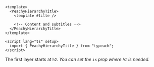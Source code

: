 ```vue
<template>
  <PeachyHierarchyTitle>
    <template #title />

    <!-- Content and subtitles -->
  </PeachyHierarchyTitle>
</template>

<script lang="ts" setup>
  import { PeachyHierarchyTitle } from "typeach";
</script>
```

The first layer starts at `h2`. _You can set the `is` prop where `h1` is needed._
